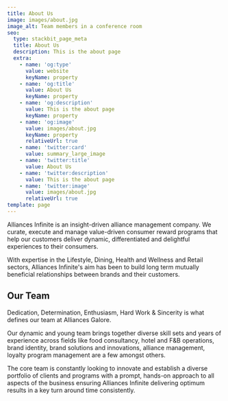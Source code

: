 ```yaml
---
title: About Us
image: images/about.jpg
image_alt: Team members in a conference room
seo:
  type: stackbit_page_meta
  title: About Us
  description: This is the about page
  extra:
    - name: 'og:type'
      value: website
      keyName: property
    - name: 'og:title'
      value: About Us
      keyName: property
    - name: 'og:description'
      value: This is the about page
      keyName: property
    - name: 'og:image'
      value: images/about.jpg
      keyName: property
      relativeUrl: true
    - name: 'twitter:card'
      value: summary_large_image
    - name: 'twitter:title'
      value: About Us
    - name: 'twitter:description'
      value: This is the about page
    - name: 'twitter:image'
      value: images/about.jpg
      relativeUrl: true
template: page
---
```

Alliances Infinite is an insight-driven alliance management company. We curate, execute and manage value-driven consumer reward programs that help our customers deliver dynamic, differentiated and delightful experiences to their consumers.

With expertise in the Lifestyle, Dining, Health and Wellness and Retail sectors, Alliances Infinite's aim has been to build long term mutually beneficial relationships between brands and their customers.

## Our Team

Dedication, Determination, Enthusiasm, Hard Work & Sincerity is what defines our team at Alliances Galore.

Our dynamic and young team brings together diverse skill sets and years of experience across fields like food consultancy, hotel and F\&B operations, brand identity, brand solutions and innovations, alliance management, loyalty program management are a few amongst others.

The core team is constantly looking to innovate and establish a diverse portfolio of clients and programs with a prompt, hands-on approach to all aspects of the business ensuring Alliances Infinite delivering optimum results in a key turn around time consistently.
